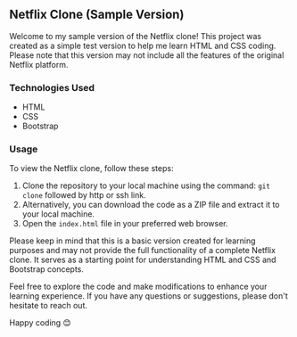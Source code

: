 ## Netflix Clone (Sample Version)

Welcome to my sample version of the Netflix clone! This project was created as a simple test version to help me learn HTML and CSS coding. 
Please note that this version may not include all the features of the original Netflix platform.

### Technologies Used

- HTML
- CSS
- Bootstrap

### Usage

To view the Netflix clone, follow these steps:

1. Clone the repository to your local machine using the command: `git clone` followed by http or ssh link.
2. Alternatively, you can download the code as a ZIP file and extract it to your local machine.
3. Open the `index.html` file in your preferred web browser.

Please keep in mind that this is a basic version created for learning purposes and may not provide the full functionality of a complete Netflix clone. 
It serves as a starting point for understanding HTML and CSS and Bootstrap concepts.

Feel free to explore the code and make modifications to enhance your learning experience. If you have any questions or suggestions, please don't hesitate to reach out.

Happy coding 😊 

